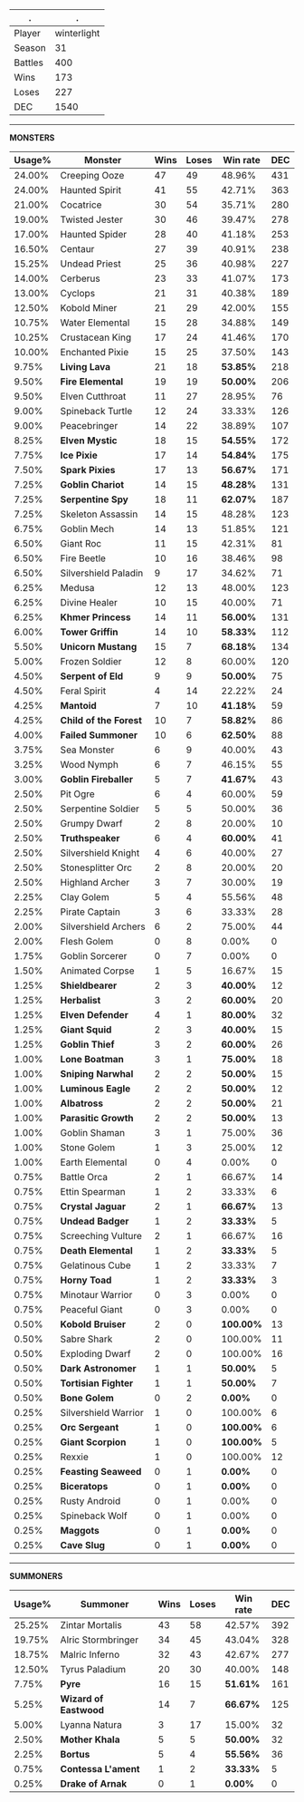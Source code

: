.|.
|-|-
Player|winterlight
Season|31
Battles|400
Wins|173
Loses|227
DEC|1540

---
**MONSTERS**

Usage%|Monster|Wins|Loses|Win rate|DEC|
-|-|-|-|-|-|
24.00%|Creeping Ooze|47|49|48.96%|431|
24.00%|Haunted Spirit|41|55|42.71%|363|
21.00%|Cocatrice|30|54|35.71%|280|
19.00%|Twisted Jester|30|46|39.47%|278|
17.00%|Haunted Spider|28|40|41.18%|253|
16.50%|Centaur|27|39|40.91%|238|
15.25%|Undead Priest|25|36|40.98%|227|
14.00%|Cerberus|23|33|41.07%|173|
13.00%|Cyclops|21|31|40.38%|189|
12.50%|Kobold Miner|21|29|42.00%|155|
10.75%|Water Elemental|15|28|34.88%|149|
10.25%|Crustacean King|17|24|41.46%|170|
10.00%|Enchanted Pixie|15|25|37.50%|143|
9.75%|**Living Lava**|21|18|**53.85%**|218|
9.50%|**Fire Elemental**|19|19|**50.00%**|206|
9.50%|Elven Cutthroat|11|27|28.95%|76|
9.00%|Spineback Turtle|12|24|33.33%|126|
9.00%|Peacebringer|14|22|38.89%|107|
8.25%|**Elven Mystic**|18|15|**54.55%**|172|
7.75%|**Ice Pixie**|17|14|**54.84%**|175|
7.50%|**Spark Pixies**|17|13|**56.67%**|171|
7.25%|**Goblin Chariot**|14|15|**48.28%**|131|
7.25%|**Serpentine Spy**|18|11|**62.07%**|187|
7.25%|Skeleton Assassin|14|15|48.28%|123|
6.75%|Goblin Mech|14|13|51.85%|121|
6.50%|Giant Roc|11|15|42.31%|81|
6.50%|Fire Beetle|10|16|38.46%|98|
6.50%|Silvershield Paladin|9|17|34.62%|71|
6.25%|Medusa|12|13|48.00%|123|
6.25%|Divine Healer|10|15|40.00%|71|
6.25%|**Khmer Princess**|14|11|**56.00%**|131|
6.00%|**Tower Griffin**|14|10|**58.33%**|112|
5.50%|**Unicorn Mustang**|15|7|**68.18%**|134|
5.00%|Frozen Soldier|12|8|60.00%|120|
4.50%|**Serpent of Eld**|9|9|**50.00%**|75|
4.50%|Feral Spirit|4|14|22.22%|24|
4.25%|**Mantoid**|7|10|**41.18%**|59|
4.25%|**Child of the Forest**|10|7|**58.82%**|86|
4.00%|**Failed Summoner**|10|6|**62.50%**|88|
3.75%|Sea Monster|6|9|40.00%|43|
3.25%|Wood Nymph|6|7|46.15%|55|
3.00%|**Goblin Fireballer**|5|7|**41.67%**|43|
2.50%|Pit Ogre|6|4|60.00%|59|
2.50%|Serpentine Soldier|5|5|50.00%|36|
2.50%|Grumpy Dwarf|2|8|20.00%|10|
2.50%|**Truthspeaker**|6|4|**60.00%**|41|
2.50%|Silvershield Knight|4|6|40.00%|27|
2.50%|Stonesplitter Orc|2|8|20.00%|20|
2.50%|Highland Archer|3|7|30.00%|19|
2.25%|Clay Golem|5|4|55.56%|48|
2.25%|Pirate Captain|3|6|33.33%|28|
2.00%|Silvershield Archers|6|2|75.00%|44|
2.00%|Flesh Golem|0|8|0.00%|0|
1.75%|Goblin Sorcerer|0|7|0.00%|0|
1.50%|Animated Corpse|1|5|16.67%|15|
1.25%|**Shieldbearer**|2|3|**40.00%**|12|
1.25%|**Herbalist**|3|2|**60.00%**|20|
1.25%|**Elven Defender**|4|1|**80.00%**|32|
1.25%|**Giant Squid**|2|3|**40.00%**|15|
1.25%|**Goblin Thief**|3|2|**60.00%**|26|
1.00%|**Lone Boatman**|3|1|**75.00%**|18|
1.00%|**Sniping Narwhal**|2|2|**50.00%**|15|
1.00%|**Luminous Eagle**|2|2|**50.00%**|12|
1.00%|**Albatross**|2|2|**50.00%**|21|
1.00%|**Parasitic Growth**|2|2|**50.00%**|13|
1.00%|Goblin Shaman|3|1|75.00%|36|
1.00%|Stone Golem|1|3|25.00%|12|
1.00%|Earth Elemental|0|4|0.00%|0|
0.75%|Battle Orca|2|1|66.67%|14|
0.75%|Ettin Spearman|1|2|33.33%|6|
0.75%|**Crystal Jaguar**|2|1|**66.67%**|13|
0.75%|**Undead Badger**|1|2|**33.33%**|5|
0.75%|Screeching Vulture|2|1|66.67%|16|
0.75%|**Death Elemental**|1|2|**33.33%**|5|
0.75%|Gelatinous Cube|1|2|33.33%|7|
0.75%|**Horny Toad**|1|2|**33.33%**|3|
0.75%|Minotaur Warrior|0|3|0.00%|0|
0.75%|Peaceful Giant|0|3|0.00%|0|
0.50%|**Kobold Bruiser**|2|0|**100.00%**|13|
0.50%|Sabre Shark|2|0|100.00%|11|
0.50%|Exploding Dwarf|2|0|100.00%|16|
0.50%|**Dark Astronomer**|1|1|**50.00%**|5|
0.50%|**Tortisian Fighter**|1|1|**50.00%**|7|
0.50%|**Bone Golem**|0|2|**0.00%**|0|
0.25%|Silvershield Warrior|1|0|100.00%|6|
0.25%|**Orc Sergeant**|1|0|**100.00%**|6|
0.25%|**Giant Scorpion**|1|0|**100.00%**|5|
0.25%|Rexxie|1|0|100.00%|12|
0.25%|**Feasting Seaweed**|0|1|**0.00%**|0|
0.25%|**Biceratops**|0|1|**0.00%**|0|
0.25%|Rusty Android|0|1|0.00%|0|
0.25%|Spineback Wolf|0|1|0.00%|0|
0.25%|**Maggots**|0|1|**0.00%**|0|
0.25%|**Cave Slug**|0|1|**0.00%**|0|

---
**SUMMONERS**

Usage%|Summoner|Wins|Loses|Win rate|DEC|
-|-|-|-|-|-|
25.25%|Zintar Mortalis|43|58|42.57%|392|
19.75%|Alric Stormbringer|34|45|43.04%|328|
18.75%|Malric Inferno|32|43|42.67%|277|
12.50%|Tyrus Paladium|20|30|40.00%|148|
7.75%|**Pyre**|16|15|**51.61%**|161|
5.25%|**Wizard of Eastwood**|14|7|**66.67%**|125|
5.00%|Lyanna Natura|3|17|15.00%|32|
2.50%|**Mother Khala**|5|5|**50.00%**|32|
2.25%|**Bortus**|5|4|**55.56%**|36|
0.75%|**Contessa L'ament**|1|2|**33.33%**|5|
0.25%|**Drake of Arnak**|0|1|**0.00%**|0|
